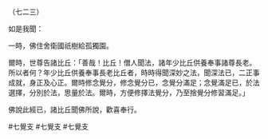 （七二三）

如是我聞：

一時，佛住舍衛國祇樹給孤獨園。

爾時，世尊告諸比丘：「善哉！比丘！僧人聞法，諸年少比丘供養奉事諸尊長老。所以者何？年少比丘供養奉事長老比丘者，時時得聞深妙之法，聞深法已，二正事成就，身正及心正。爾時修念覺分，修念覺分已，念覺分滿足；念覺滿足已，於法選擇，分別於法，思量於法。爾時，方便修擇法覺分，乃至捨覺分修習滿足。」

佛說此經已，諸比丘聞佛所說，歡喜奉行。



#七覺支
#七覺支
#七覺支
